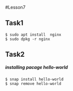 #Lesson7
## Task1

	$ sudo apt install  nginx
	$ sudo dpkg -r nginx

## Task2
##### installing pacage hello-world

	$ snap install hello-world
	$ snap remove hello-world
